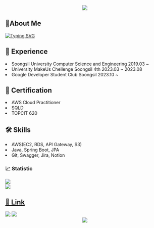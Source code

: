 <div align="center">
    <img src="https://capsule-render.vercel.app/api?type=waving&color=gradient&height=250&section=header&text=Geonwoo%20Pack&fontSize=70">
</div>
<h2> 🙋About Me</h2>

[![Typing SVG](https://readme-typing-svg.demolab.com?font=&weight=500&size=23&pause=1000&color=FFFFFF&random=false&width=435&lines=%EC%95%88%EB%85%95%ED%95%98%EC%84%B8%EC%9A%94%2C+%EB%B0%B1%EC%97%94%EB%93%9C+%EA%B0%9C%EB%B0%9C%EC%9E%90+%EB%B0%B1%EA%B1%B4%EC%9A%B0%EC%9E%85%EB%8B%88%EB%8B%A4+%F0%9F%91%8B)](https://git.io/typing-svg)

<div align="left">
    <h2>🌱 Experience</h2>
    <li> Soongsil University Computer Science and Engineering 2019.03 ~ </li>
    <li> University MakeUs Chellenge Soongsil 4th 2023.03 ~ 2023.08 </li>
    <li> Google Developer Student Club Soongsil 2023.10 ~ </li>
</div>
<h2>🚀 Certification</h2>
<div align="left">
    <li> AWS Cloud Practitioner </li> 
    <li> SQLD </li>
    <li> TOPCIT 620 </li>
</div>
<h2>🛠 Skills</h2>
<li>AWS(EC2, RDS, API Gateway, S3) </li>
<li>Java, Spring Boot, JPA </li>
<li>Git, Swagger, Jira, Notion </li>
<h3> 📈 Statistic </h3>
      <a href="https://solved.ac/packdev937"><img src="http://mazassumnida.wtf/api/generate_badge?boj=packdev937"></a><br>
    <img src="https://github-readme-stats.vercel.app/api?username=packdev937&show_icons=true&theme=gruvbox"> <br>
    <a href="https://hits.seeyoufarm.com/api/count/incr/badge.svg?url=https%3A%2F%2Fgithub.com%2Fpackdev937&count_bg=%2379C83D&title_bg=%23555555&icon=&icon_color=%23E7E7E7&title=hits&edge_flat=false">

<h2> 🔗 Link </h2>
<a href="https://packdev937.oopy.io/" target="_blank"><img src="https://img.shields.io/badge/Notion-000000?style=flat-square&logo=Notion&logoColor=white"/></a> <img src="https://img.shields.io/badge/packdev937@gmail.com-EA4335?style=flat-square&logo=Gmail&logoColor=white"/>

<div align="center">
 <img src="https://hits.seeyoufarm.com/api/count/incr/badge.svg?url=https%3A%2F%2Fgithub.com%2Fpackdev937&count_bg=%2379C83D&title_bg=%23555555&icon=&icon_color=%23E7E7E7&title=hits&edge_flat=false">
    </a>
</div>
